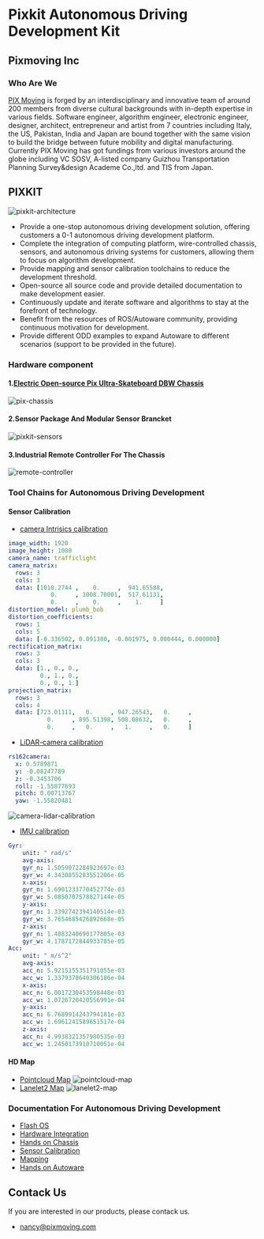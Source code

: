 <!--
 Copyright 2023 Pixmoving, Inc.
 
 Licensed under the Apache License, Version 2.0 (the "License");
 you may not use this file except in compliance with the License.
 You may obtain a copy of the License at
 
     http://www.apache.org/licenses/LICENSE-2.0
 
 Unless required by applicable law or agreed to in writing, software
 distributed under the License is distributed on an "AS IS" BASIS,
 WITHOUT WARRANTIES OR CONDITIONS OF ANY KIND, either express or implied.
 See the License for the specific language governing permissions and
 limitations under the License.
-->

# Pixkit Autonomous Driving Development Kit 
## Pixmoving Inc

### Who Are We
[PIX Moving](http://www.pixmoving.city) is forged by an interdisciplinary and innovative team of around 200 members from diverse cultural backgrounds with in-depth expertise in various fields.  Software engineer, algorithm engineer, electronic engineer, designer, architect, entrepreneur and artist from 7 countries including Italy, the US, Pakistan, India and Japan are bound together with the same vision to build the bridge between future mobility and digital manufacturing. Currently PIX Moving has got fundings from various investors around the globe including VC SOSV, A-listed company Guizhou Transportation Planning Survey&design Academe Co.,ltd. and TIS from Japan. 

## PIXKIT
![pixkit-architecture](./images/pixkit-architecture.jpg)

- Provide a one-stop autonomous driving development solution, offering customers a 0-1 autonomous driving development platform.
- Complete the integration of computing platform, wire-controlled chassis, sensors, and autonomous driving systems for customers, allowing them to focus on algorithm development.
- Provide mapping and sensor calibration toolchains to reduce the development threshold.
- Open-source all source code and provide detailed documentation to make development easier.
- Continuously update and iterate software and algorithms to stay at the forefront of technology.
- Benefit from the resources of ROS/Autoware community, providing continuous motivation for development.
- Provide different ODD examples to expand Autoware to different scenarios (support to be provided in the future).

### Hardware component

#### 1.[Electric Open-source Pix Ultra-Skateboard DBW Chassis](http://www.pixmoving.city/?page_id=673)
![pix-chassis](./images/pix-chassis.jpg)
#### 2.Sensor Package And Modular Sensor Brancket
![pixkit-sensors](./images/pixkit-sensors.jpg)
#### 3.Industrial Remote Controller For The Chassis
![remote-controller](./images/remote-controller.jpg)

### Tool Chains for Autonomous Driving Development
#### Sensor Calibration
- [camera Intrisics calibration](./sensor-calibration/camera-intrisics-calibration.md)
````yaml
image_width: 1920
image_height: 1080
camera_name: trafficlight
camera_matrix:
  rows: 3
  cols: 3
  data: [1010.2744 ,    0.     ,  941.65588,
            0.     , 1008.70001,  517.61131,
            0.     ,    0.     ,    1.     ]
distortion_model: plumb_bob
distortion_coefficients:
  rows: 1
  cols: 5
  data: [-0.336502, 0.091380, -0.001975, 0.000444, 0.000000]
rectification_matrix:
  rows: 3
  cols: 3
  data: [1., 0., 0.,
         0., 1., 0.,
         0., 0., 1.]
projection_matrix:
  rows: 3
  cols: 4
  data: [723.01111,   0.     , 947.26543,   0.     ,
           0.     , 895.51398, 508.08632,   0.     ,
           0.     ,   0.     ,   1.     ,   0.     ]
````
- [LiDAR-camera calibration](./sensor-calibration/LiDAR-camera-calibration.md)
```yaml
rs162camera:
  x: 0.5789871
  y: -0.08247789
  z: -0.3453706
  roll: -1.55877693
  pitch: 0.00713767
  yaw: -1.55820481
```
![camera-lidar-calibration](./sensor-calibration/images/lidar-camera-calibration)
- [IMU calibration](./sensor-calibration/IMU-calibration.md)
```yaml
Gyr:
    unit: " rad/s"
    avg-axis:
    gyr_n: 1.5059072284923697e-03
    gyr_w: 4.3430855283551206e-05
    x-axis:
    gyr_n: 1.6901233770452774e-03
    gyr_w: 5.0850707578827144e-05
    y-axis:
    gyr_n: 1.3392742394140514e-03
    gyr_w: 3.7654685426892668e-05
    z-axis:
    gyr_n: 1.4883240690177805e-03
    gyr_w: 4.1787172844933785e-05
Acc:
    unit: " m/s^2"
    avg-axis:
    acc_n: 5.9215155351791055e-03
    acc_w: 1.3379378640306186e-04
    x-axis:
    acc_n: 6.0017230453598448e-03
    acc_w: 1.0726720420556991e-04
    y-axis:
    acc_n: 6.7689914243794181e-03
    acc_w: 1.6961241589651517e-04
    z-axis:
    acc_n: 4.9938321357980535e-03
    acc_w: 1.2450173910710051e-04
```

#### HD Map 
- [Pointcloud Map](./mapping/pointcloud-map.md)
![pointcloud-map](./images/pointcloud-map.jpg)
- [Lanelet2 Map](./mapping/lanelet2-map.md)
![lanelet2-map](./images/lanelet2-map.jpg)

### Documentation For Autonomous Driving Development
- [Flash OS](./flash-operating-system/flash-OS-image.md)
- [Hardware Integration](./install-sensors/index.md)
- [Hands on Chassis](./hands-on-pix-chassis/index.md)
- [Sensor Calibration](./sensor-calibration/IMU-calibration.md)
- [Mapping](./mapping/index.md)
- [Hands on Autoware](./hands-on-Autoware/launch-autoware.md)

## Contack Us
If you are interested in our products, please contack us.

- <nancy@pixmoving.com>